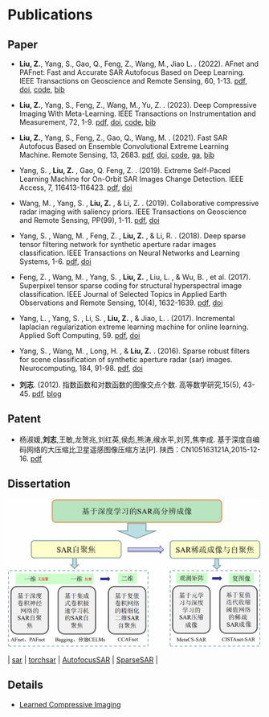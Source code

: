 # Publications




## Paper

- **Liu, Z.**, Yang, S., Gao, Q., Feng, Z., Wang, M., Jiao L. . (2022). AFnet and PAFnet: Fast and Accurate SAR Autofocus Based on Deep Learning. IEEE Transactions on Geoscience and Remote Sensing, 60, 1-13. [pdf](https://ieeexplore.ieee.org/document/9931653), [doi](https://doi.org/10.1109/TGRS.2022.3217063), [code](https://github.com/aisari/AutofocusSAR), [bib](./bib/TGRS2022PAFnet.bib)

- **Liu, Z.**, Yang, S., Feng, Z., Wang, M., Yu, Z. . (2023). Deep Compressive Imaging With Meta-Learning. IEEE Transactions on Instrumentation and Measurement, 72, 1-9. [pdf](https://ieeexplore.ieee.org/document/9991048), [doi](https://doi.org/10.1109/TIM.2022.3228011), [code](https://github.com/aisari/SparseSAR), [bib](./bib/TIM2023MetaCSSAR.bib)

- **Liu, Z.**, Yang, S., Feng, Z., Gao, Q., Wang, M. . (2021).  Fast SAR Autofocus Based on Ensemble Convolutional Extreme Learning Machine. Remote Sensing, 13, 2683. [pdf](https://www.mdpi.com/2072-4292/13/14/2683/pdf), [doi](https://doi.org/10.3390/rs13142683), [code](https://github.com/aisari/AutofocusSAR), [ga](./Details/AutofocusSAR/GraphicalAbstractBaggingECELMs.png), [bib](./bib/RS2021BaggingECELMs.bib)

- Yang, S. , **Liu, Z.** , Gao, Q. Feng, Z. . (2019). Extreme Self-Paced Learning Machine for On-Orbit SAR Images Change Detection. IEEE Access, 7, 116413-116423. [pdf](https://ieeexplore.ieee.org/document/8796343), [doi](https://doi.org/10.1109/ACCESS.2019.2934983)

- Wang, M. , Yang, S. , **Liu, Z.** , & Li, Z. . (2019). Collaborative compressive radar imaging with saliency priors. IEEE Transactions on Geoscience and Remote Sensing, PP(99), 1-11. [pdf](https://ieeexplore.ieee.org/document/8614440), [doi](https://doi.org/10.1109/TGRS.2018.2856923)

- Yang, S. , Wang, M. , Feng, Z. , **Liu, Z.** , & Li, R. . (2018). Deep sparse tensor filtering network for synthetic aperture radar images classification. IEEE Transactions on Neural Networks and Learning Systems, 1-6. [pdf](https://ieeexplore.ieee.org/document/8307437), [doi](https://doi.org/10.1109/TNNLS.2017.2688466)

- Feng, Z. , Wang, M. , Yang, S. , **Liu, Z.** , Liu, L. , & Wu, B. , et al. (2017). Superpixel tensor sparse coding for structural hyperspectral image classification. IEEE Journal of Selected Topics in Applied Earth Observations and Remote Sensing, 10(4), 1632-1639. [pdf](https://ieeexplore.ieee.org/document/7819531), [doi](https://doi.org/10.1109/JSTARS.2016.2640449)

- Yang, L. , Yang, S. , Li, S. , **Liu, Z.** , & Jiao, L. . (2017). Incremental laplacian regularization extreme learning machine for online learning. Applied Soft Computing, 59. [pdf](https://www.sciencedirect.com/science/article/pii/S1568494617303290), [doi](https://doi.org/10.1016/j.asoc.2017.05.051)

- Yang, S. , Wang, M. , Long, H. , & **Liu, Z.** . (2016). Sparse robust filters for scene classification of synthetic aperture radar (sar) images. Neurocomputing, 184, 91-98. [pdf](https://www.sciencedirect.com/science/article/pii/S0925231215017646?via%3Dihub), [doi](https://doi.org/10.1016/j.neucom.2015.08.103)

- **刘志**. (2012). 指数函数和对数函数的图像交点个数. 高等数学研究,15(5), 43-45. [pdf](http://www.wanfangdata.com.cn/details/detail.do?_type=perio&id=gdsxyj201205024), [blog](https://blog.csdn.net/enjoyyl/article/details/11602431)

## Patent

- 杨淑媛,**刘志**,王敏,龙贺兆,刘红英,侯彪,熊涛,缑水平,刘芳,焦李成. 基于深度自编码网络的大压缩比卫星遥感图像压缩方法[P]. 陕西：CN105163121A,2015-12-16. [pdf](https://kns.cnki.net/kcms/detail/detail.aspx?dbcode=SCPD&dbname=SCPD2016&filename=CN105163121A&v=cT5nwmPEhp09qiUlLqpY6ztZD0W8z4mKOQfd4hLgdZS5zJA0f45qhHR9uxy6WCsY)

## Dissertation

![](./Details/Dissertation/PaperStructure.png "Paper Structure")

| [sar](https://sar.iridescent.ink/) | [torchsar](https://aisari.iridescent.ink/torchsar/) | [AutofocusSAR](https://github.com/aisari/AutofocusSAR) | [SparseSAR](https://github.com/aisari/SparseSAR) |


## Details

- [Learned Compressive Imaging](./Details/LCI.md)



